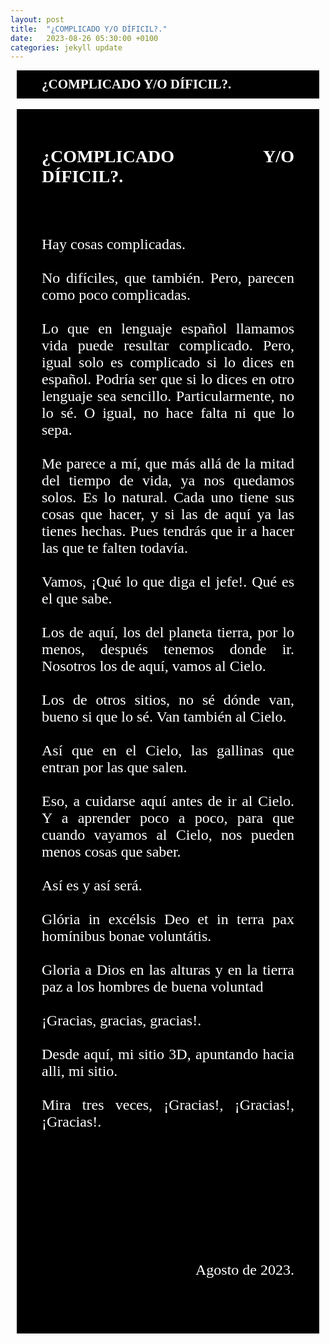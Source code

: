 ```yaml
---
layout: post
title:  "¿COMPLICADO Y/O DÍFICIL?."
date:   2023-08-26 05:30:00 +0100
categories: jekyll update
---
```


<style type="text/css">

        #TituloPrincipal {
            font-family: "Times New Roman", Georgia, Serif;
            font-weight: bold;
            color: #fff;
            background: #000;
            margin: 0px 10px 0px 10px;
            /**border: #000 40px solid;**/
            padding-top:10px;
            padding-right:40px;
            padding-bottom:10px;
            padding-left:40px;
        }

    
        #Titulo_segundo {
            font-family: "Times New Roman", Georgia, Serif;
            font-weight: normal;
            margin: 0px 10px 0px 10px;
            /**border: #000 40px solid;**/
            padding-top:0px;
            padding-right:40px;
            padding-bottom:0px;
            padding-left:40px;
        }

        #Texto_principal {
            font-family: "Times New Roman", Georgia, Serif;
            font-weight: normal;
            font-size:24px;
            text-align: justify;
            background: #000;
            color: #fff;
            margin: 0px 10px 0px 10px;
            /**border: #000 40px solid;**/
            padding-top:20px;
            padding-right:40px;
            padding-bottom:10px;
            padding-left:40px;
        }

        #Saludo {
            font-family: "Times New Roman", Georgia, Serif;
            font-weight: normal;
            text-align: justify
        }

        #Firma {
            font-family: "Times New Roman", Georgia, Serif;
            font-weight: normal;
            text-align: right
        }
        
        #ImagenJardinera{
            border-color: #fff;
            border-width: 0;
            border-style: solid;
            /**margin: auto;**/
            /**display: flex;**/
            /**justify-content: center;**/
            margin: 0px 30px 0px 30px;
        }

        #ImagenCajon{
            border-color: #fff;
            border-width: 0;
            border-style: solid;
            /**margin: auto;**/
            /**display: flex;**/
            /**justify-content: center;**/
            margin: 0px 30px 0px 30px;
        }
    
</style>

<h2 id=TituloPrincipal >¿COMPLICADO Y/O DÍFICIL?.</h2>

<br>

<div id=Texto_principal>

<h3 id="#Titulo_segundo">
¿COMPLICADO Y/O DÍFICIL?.
</h3>

<br>

Hay cosas complicadas.
<br>
<br>
No difíciles, que también. Pero, parecen como poco complicadas.
<br>
<br>
Lo que en lenguaje español llamamos vida puede resultar complicado. Pero, igual solo es complicado si lo dices en español. Podría ser que si lo dices en otro lenguaje sea sencillo. Particularmente, no lo sé. O igual, no hace falta ni que lo sepa.
<br>
<br>
Me parece a mí, que más allá de la mitad del tiempo de vida, ya nos quedamos solos. Es lo natural. Cada uno tiene sus cosas que hacer, y si las de aquí ya las tienes hechas. Pues tendrás que ir a hacer las que te falten todavía. 
<br>
<br>
Vamos, ¡Qué lo que diga el jefe!. Qué es el que sabe.
<br>
<br>
Los de aquí, los del planeta tierra, por lo menos, después tenemos donde ir. Nosotros los de aquí, vamos al Cielo.
<br>
<br>
Los de otros sitios, no sé dónde van, bueno si que lo sé. Van también al Cielo. 
<br>
<br>
Así que en el Cielo, las gallinas que entran por las que salen.
<br>
<br>
Eso, a cuidarse aquí antes de ir al Cielo. Y a aprender poco a poco, para que cuando vayamos al Cielo, nos pueden menos cosas que saber.
<br>
<br>
Así es y así será.
<br>
<br>
Glória in excélsis Deo et in terra pax homínibus bonae voluntátis.
<br>
<br>
Gloria a Dios en las alturas y en la tierra paz a los hombres de buena voluntad
<br>
<br>
¡Gracias, gracias, gracias!.
<br>
<br>
Desde aquí, mi sitio 3D, apuntando hacia alli, mi sitio.
<br>
<br>
Mira tres veces, ¡Gracias!, ¡Gracias!, ¡Gracias!.
<br>
<br>
<h3 id="#Titulo_segundo">

</h3>
<br>

<h3 id="#Titulo_segundo">

</h3>

<br>

<p id="Firma">

<br>
Agosto de 2023.
</p>
<br>
<br>
</div>
<br>
